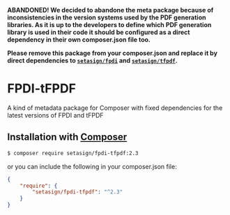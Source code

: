 **ABANDONED! We decided to abandone the meta package because of inconsistencies in the version systems used by the PDF generation libraries. As it is up to the developers to define which PDF generation library is used in their code it should be configured as a direct dependency in their own composer.json file too.**

**Please remove this package from your composer.json and replace it by direct dependencies to [`setasign/fpdi`](https://packagist.org/packages/setasign/fpdi) and [`setasign/tfpdf`](https://packagist.org/packages/setasign/tfpdf).**

# FPDI-tFPDF
A kind of metadata package for Composer with fixed dependencies for the latest versions of FPDI and tFPDF

## Installation with [Composer](https://packagist.org/packages/setasign/fpdi-tfpdf)

```bash
$ composer require setasign/fpdi-tfpdf:2.3
```

or you can include the following in your composer.json file:

```json
{
    "require": {
        "setasign/fpdi-tfpdf": "^2.3"
    }
}
```

